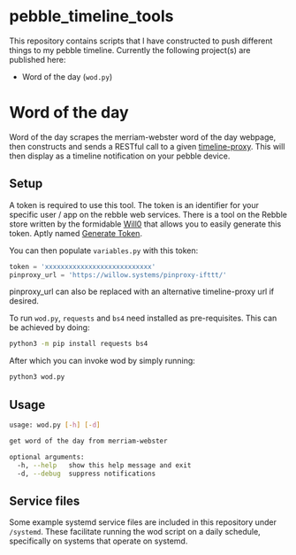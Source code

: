 # pebble_timeline_tools

This repository contains scripts that I have constructed to push different things to my pebble timeline. Currently the following project(s) are published here:

- Word of the day (`wod.py`)

# Word of the day

Word of the day scrapes the merriam-webster word of the day webpage, then constructs and sends a RESTful call to a given [timeline-proxy](https://github.com/Willow-Systems/ws-pebble-timeline-services). This will then display as a timeline notification on your pebble device.

## Setup

A token is required to use this tool. The token is an identifier for your specific user / app on the rebble web services. There is a tool on the Rebble store written by the formidable [Will0](https://github.com/Willow-Systems) that allows you to easily generate this token. Aptly named [Generate Token](https://apps.rebble.io/en_US/application/5d9ac26dc393f54d6b5f5445).

You can then populate `variables.py` with this token:
```python
token = 'xxxxxxxxxxxxxxxxxxxxxxxxxxx'
pinproxy_url = 'https://willow.systems/pinproxy-ifttt/'
```

pinproxy_url can also be replaced with an alternative timeline-proxy url if desired.

To run `wod.py`, `requests` and `bs4` need installed as pre-requisites. This can be achieved by doing:
```bash
python3 -m pip install requests bs4
```

After which you can invoke wod by simply running:
```bash
python3 wod.py
```

## Usage

```bash
usage: wod.py [-h] [-d]

get word of the day from merriam-webster

optional arguments:
  -h, --help   show this help message and exit
  -d, --debug  suppress notifications
```

## Service files

Some example systemd service files are included in this repository under `/systemd`. These facilitate running the wod script on a daily schedule, specifically on systems that operate on systemd.